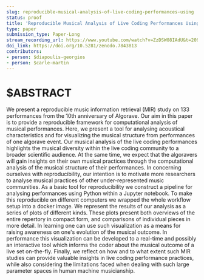```yaml
---
slug: reproducible-musical-analysis-of-live-coding-performances-using
status: proof
title: 'Reproducible Musical Analysis of Live Coding Performances Using Information Retrieval: A Case Study on the Algorave 10th Anniversary'
type: paper
submission_type: Paper-Long
stream_recording_url: https://www.youtube.com/watch?v=ZzDSW08IAdU&t=20919s
doi_link: https://doi.org/10.5281/zenodo.7843813
contributors:
- person: $diapoulis-georgios
- person: $carle-martin
---
```


# $ABSTRACT

We present a reproducible music information retrieval (MIR) study on 133
performances from the 10th anniversary of Algorave. Our aim in this
paper is to provide a reproducible framework for computational analysis
of musical performances. Here, we present a tool for analysing
acoustical characteristics and for visualizing the musical structure
from performances of one algorave event. Our musical analysis of the
live coding performances highlights the musical diversity within the
live coding community to a broader scientific audience. At the same
time, we expect that the algoravers will gain insights on their own
musical practices through the computational analysis of the musical
structure of their performances. In concerning ourselves with
reproducibility, our intention is to motivate more researchers to
analyse musical practices of other under-represented music communities.
As a basic tool for reproducibility we construct a pipeline for
analysing performances using Python within a Jupyter notebook. To make
this reproducible on different computers we wrapped the whole workflow
setup into a docker image. We represent the results of our analysis as a
series of plots of different kinds. These plots present both overviews
of the entire repertory in compact form, and comparisons of individual
pieces in more detail. In learning one can use such visualization as a
means for raising awareness on one's evolution of the musical outcome.
In performance this visualization can be developed to a real-time and
possibly an interactive tool which informs the coder about the musical
outcome of a live set on-the-fly. Finally, we reflect on how and to what
extent such MIR studies can provide valuable insights in live coding
performance practices, while also considering the limitations faced when
dealing with such large parameter spaces in human machine musicianship.
